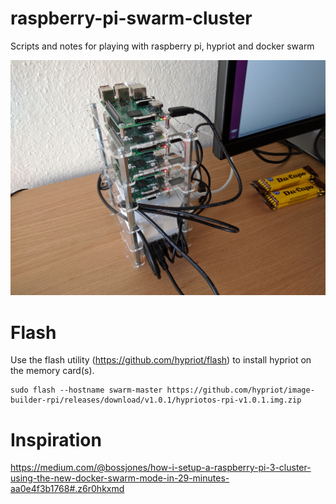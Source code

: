 # raspberry-pi-swarm-cluster
Scripts and notes for playing with raspberry pi, hypriot and docker swarm

![pi-cluster](/IMG_20161002_102411.jpg)

# Flash

Use the flash utility (https://github.com/hypriot/flash) to install hypriot on the memory card(s).

```
sudo flash --hostname swarm-master https://github.com/hypriot/image-builder-rpi/releases/download/v1.0.1/hypriotos-rpi-v1.0.1.img.zip
```

# Inspiration

https://medium.com/@bossjones/how-i-setup-a-raspberry-pi-3-cluster-using-the-new-docker-swarm-mode-in-29-minutes-aa0e4f3b1768#.z6r0hkxmd
